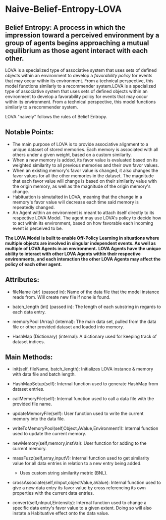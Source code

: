 # Naive-Belief-Entropy-LOVA
## Belief Entropy: A process in which the impression toward a perceived environment by a group of agents begins approaching a mutual equilibrium as those agent interact with each other. 

LOVA is a specialized type of associative system that uses sets of defined objects within an environment to develop a _favorability policy_ for events that may occur within its environment. From a technical perspective, this model functions similarly to a recommender system.LOVA is a specialized type of associative system that uses sets of defined objects within an environment to develop a favorability policy for events that may occur within its environment. From a technical perspective, this model functions similarly to a recommender system.

LOVA "naively" follows the rules of Belief Entropy.

## Notable Points:

- The main purpose of LOVA is to provide associative alignment to a unique dataset of stored memories. Each memory is associated with all others under a given weight, based on a custom similarity. 
- When a new memory is added, its favor value is evaluated based on its weighted similarity to all previous memories and their own favor values. 
- When an existing memory's favor value is changed, it also changes the favor values for all the other memories in the dataset. The magnitude that each favor value will change is based on their similarity value with the origin memory, as well as the magnitude of the origin memory's change.
- Habituation is simutalted in LOVA, meaning that the change in a memory's favor value will decrease each time said memory is repeatedly changed.
- An Agent within an environment is meant to attach itself directly to its respective LOVA Model. The agent may use LOVA's policy to decide how to act within its environment, based on how favorable each incoming event is perceived to be.

__The LOVA Model is built to enable Off-Policy Learning in situations where multiple objects are involved in singular independent events. As well as multiple of LOVA Agents in an environment.__ 
**LOVA Agents have the unique ability to interact with other LOVA Agents within their respective environments, and each interaction the other LOVA Agents may affect the policy of each other agent.**

## Attributes:

- fileName (str) (passed in): Name of the data file that the model instance reads from. Will create new file if none is found.
    
- batch_length (int) (passed in): The length of each substring in regards to each data entry.
    
- memoryPool (Array) (internal): The main data set, pulled from the data file or other provided dataset and loaded into memory.
    
- HashMap (Dictionary) (internal): A dictionary used for keeping track of dataset indices.


## Main Methods:

- init(self, fileName, batch_length): Initializes LOVA instance & memory with data file and batch length.
    
- HashMapSetup(self): Internal function used to generate HashMap from dataset entries.
    
- callMemoryFile(self): Internal function used to call a data file with the provided file name.
    
- updateMemoryFile(self): User function used to write the current memory into the data file.
    
- writeToMemoryPool(self,Object,AValue,Environment1): Internal function used to update the current memory.
    
- newMemory(self,memory,instVal): User function for adding to the current memory.
    
- massFuzz(self,array,inputV): Internal function used to get similarity value for all data entries in relation to a new entry being added.
  - Uses custom string similarity metric (BNL).
        
- crossAssociate(self,nInput,objectValue,aValue): Internal function used to give a new data entry its favor value by cross referencing its own properties with the current data entries.
    
- convert(self,nInput,Eintensity): Internal function used to change a specific data entry's favor value to a given extent. Doing so will also instate a Habituative effect onto the data value.
